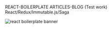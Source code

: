
REACT-BOILERPLATE ARTICLES-BLOG (Test work) <br />
React/Redux/Immutable.js/Saga

<img src="https://raw.githubusercontent.com/react-boilerplate/react-boilerplate-brand/master/assets/banner-metal-optimized.jpg" alt="react boilerplate banner" align="center" />

<br />


